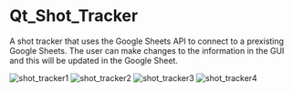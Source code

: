 # Qt_Shot_Tracker
A shot tracker that uses the Google Sheets API to connect to a prexisting Google Sheets. The user can make changes to the information in the GUI and this will be updated in the Google Sheet.<br>

![shot_tracker1](https://github.com/HaydenGuy/Qt_Shot_Tracker/assets/89313425/f38014ac-8020-4d3e-a722-e425d554afdc)
![shot_tracker2](https://github.com/HaydenGuy/Qt_Shot_Tracker/assets/89313425/4f2a9c0f-5228-413d-b2bd-3fc491051338)
![shot_tracker3](https://github.com/HaydenGuy/Qt_Shot_Tracker/assets/89313425/a683805e-db9c-40dc-9077-6ce0c6261748)
![shot_tracker4](https://github.com/HaydenGuy/Qt_Shot_Tracker/assets/89313425/41d666a6-c555-442b-9bfd-8d60c212785c)


